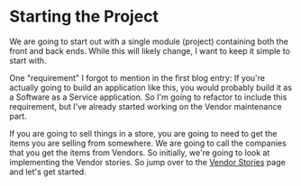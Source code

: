 <h1>Starting the Project</h1>

<p>We are going to start out with a single module (project) containing both the front and back ends. While this will
    likely change, I want to keep it simple to start with.</p>

<p>One "requirement" I forgot to mention in the first blog entry: If you're actually going to build an application like
    this, you would probably build it as a Software as a Service application. So I'm going to refactor to include this
    requirement, but I've already started working on the Vendor maintenance part.</p>

<p>If you are going to sell things in a store, you are going to need to get the items you are selling from somewhere.
We are going to call the companies that you get the items from Vendors. So initially, we're going to look at implementing
the Vendor stories. So jump over to the <a href="vendor-stories.html">Vendor Stories</a> page and let's get started.</p>
